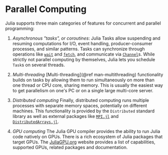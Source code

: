 # Parallel Computing

Julia supports three main categories of features for concurrent and parallel programming:

1. *Asynchronous "tasks", or coroutines*:
    Julia Tasks allow suspending and resuming computations
    for I/O, event handling, producer-consumer processes, and similar patterns.
    Tasks can synchronize through operations like [`wait`](@ref) and [`fetch`](@ref), and
    communicate via [`Channel`](@ref)s. While strictly not parallel computing by themselves,
    Julia lets you schedule `Task`s on several threads.

2. *Multi-threading*
    [Multi-threading](@ref man-multithreading) functionality builds on tasks by allowing them to run simultaneously
    on more than one thread or CPU core, sharing memory. This is usually the easiest way 
    to get parallelism on one's PC or on a single large multi-core server.

3. *Distributed computing*
    Finally, distributed computing runs multiple processes with separate memory spaces,
    potentially on different machines. This functionality is provided by the `Distributed` 
    standard library as well as external packages like [`MPI.jl`](https://github.com/JuliaParallel/MPI.jl) and 
    [`DistributedArrays.jl`](https://github.com/JuliaParallel/DistributedArrays.jl).

4. *GPU computing*
    The Julia GPU compiler provides the ability to run Julia code natively on GPUs. There
    is a rich ecosystem of Julia packages that target GPUs. The [JuliaGPU.org](https://juliagpu.org)
    website provides a list of capabilities, supported GPUs, related packages and documentation.
    
